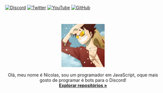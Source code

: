 [![Discord][discord-shield]][discord-url]
[![Twitter][twitter-shield]][twitter-url]
[![YouTube][youtube-shield]][youtube-url]
[![GitHub][github-shield]][github-url]

<br />
<p align="center">
  <img src="src/assets/images/logo.png" alt="Logo" width="140" height="140">
  <p align="center">
    Olá, meu nome é Nícolas, sou um programador em JavaScript, oque mais gosto de programar é bots para o Discord!
    <br />
    <a href="https://github.com/yNicol4s?tab=repositories"><strong>Explorar repositórios »</strong></a>
  </p>
</p>

[discord-shield]: https://img.shields.io/discord/828445694041915433?color=738ADB&label=DISCORD&logo=discord&style=for-the-badge&colorB=555&logoColor=white
[discord-url]: https://discord.gg/QyTGEkGjBx
[twitter-shield]: https://img.shields.io/twitter/follow/yNicol4s?color=1DA1F2&label=TWITTER&logo=twitter&style=for-the-badge&colorB=555&logoColor=white
[twitter-url]: https://twitter.com/yNicol4s
[youtube-shield]: https://img.shields.io/youtube/channel/subscribers/UC-SUSKebrsMCbuMJc0RdLMQ?color=FF0000&label=YOUTUBE&logo=youtube&logoColor=white&style=for-the-badge&colorB=555&logoColor=white
[youtube-url]: https://www.youtube.com/channel/UC-SUSKebrsMCbuMJc0RdLMQ
[github-shield]: https://img.shields.io/github/followers/ynicol4s?color=211F1F&label=GITHUB&logo=github&logoColor=white&style=for-the-badge&colorB=555&logoColor=white
[github-url]: https://github.com/yNicol4s
